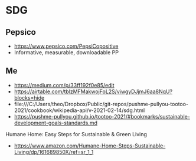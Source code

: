 # SDG


## Pepsico
* https://www.pepsico.com/PepsiCopositive
* Informative, measurable, downloadable PP


## Me

* https://medium.com/p/33ff192f0e85/edit
* https://airtable.com/tblzMFMakwojFoL2S/viwgyDJjmJ6aa8NqU?blocks=hide
* file:///C:/Users/theo/Dropbox/Public/git-repos/pushme-pullyou-tootoo-2021/cookbook/wikipedia-api/v-2021-02-14/sdg.html
* https://pushme-pullyou.github.io/tootoo-2021/#bookmarks/sustainable-development-goals-standards.md

Humane Home: Easy Steps for Sustainable & Green Living
* https://www.amazon.com/Humane-Home-Steps-Sustainable-Living/dp/161689850X/ref=sr_1_1